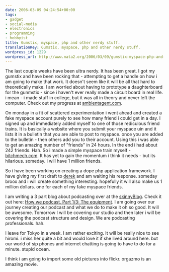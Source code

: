```yaml
---
date: 2006-03-09 04:24:54+00:00
tags:
- gadget
- social-media
- electronics
- programming
- hobbyist
title: Gumstix, myspace, php and other nerdy stuff.
translationKey: Gumstix, myspace, php and other nerdy stuff.
wordpress_id: 1229
wordpress_url: http://www.nata2.org/2006/03/09/gumstix-myspace-php-and-other-nerdy-stuff/
---
```


The last couple weeks have been ultra nerdy. It has been great. I got my gumstix and have been rocking that - attempting to get a handle on how i am going to make that work. It doesn't seem like it will be all that hard to theoretically make. I am worried about having to prototype a daughterboard for the gunmstix - since i haven't ever really made a circuit board in real life. i mean - i made stuff in college, but it was all in theory and never left the computer. Check out my progress at <a href="http://www.ambientagent.com">ambientagent.com</a>.

On monday in a fit of scattered experimentation i went ahead and created a fake myspace account purely to see how many friend i could get in a day. I signed up and immediately added myself to one of those rediculous friend trains. It is basically a website where you submit your myspace uin and it lists it in a bulletin that you are able to post to myspace. once you are added to the bulletin - then others add you to their account. Using this i was able to get an amazing number of "friends" in 24 hours. In the end i had about 242 friends. Hah. So i made a simple myspace train myself - <a href="http://www.bitchmech.com">bitchmech.com</a>. It has yet to gain the momentum i think it needs - but its hilarious. someday. i will have 1 million friends.

So i have been working on creating a dope php application framework. I have giving my first draft to <a href="http://www.broox.com">derek</a> and am waiting his response.  someday broox and i will create something interesting. hopefully it will also make us 1 million dollars. one for each of my fake myspace friends.

I am writing a 3 part blog about podcasting over at the <a href="http://www.skinnycorp.com/blog/">skinnyBlog</a>. Check it out here: <span /><a href="http://www.skinnycorp.com/blog/14/how_we_podcast_part_1_3_the_equipment">How we podcast. Part 1/3: The equipment</a>. I am going over our journey creating our podcast and what we do to make it oh so good.  It will be awesome. Tomorrow I will be covering our studio and then later i will be covering the podcast structure and design. We are podcasting professionals. hah.

I leave for Tokyo in a week. I am rather exciting. It will be really nice to see hiromi. i miss her quite a bit and would love it if she lived around here. but our world of sip phones and internet chatting is going to have to do for a minute. stupid ocean.

I think i am going to import some old pictures into flickr.
orgazmo is an amazing movie.